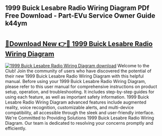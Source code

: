 ## 1999 Buick Lesabre Radio Wiring Diagram PDf Free Download - Part-EVu Service Owner Guide k44ym

# <h2><a href="http://dfpf6z6.blite.top/?on=1999+Buick+Lesabre+Radio+Wiring+Diagram">🔗Download New 👉🔴 1999 Buick Lesabre Radio Wiring Diagram</a></h2>

[![1999 Buick Lesabre Radio Wiring Diagram download](https://i.imgur.com/lujVjoI.png)](http://dfpf6z6.blite.top/?on=1999+Buick+Lesabre+Radio+Wiring+Diagram)
Welcome to the Club! Join the community of users who have discovered the potential of their new 1999 Buick Lesabre Radio Wiring Diagram with this helpful manual. Before using your 1999 Buick Lesabre Radio Wiring Diagram, please refer to this user manual for comprehensive instructions on product setup, operation, and troubleshooting. It includes step-by-step guides for using each feature, as well as important safety information. 1999 Buick Lesabre Radio Wiring Diagram advanced features include augmented reality, voice recognition, customizable alerts, and multi-device compatibility, all accessible through the sleek and user-friendly interface. We're Committed to Providing Solutions 1999 Buick Lesabre Radio Wiring Diagram. Our team is dedicated to resolving your concerns promptly and efficiently.
